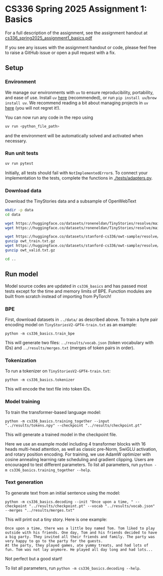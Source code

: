 # CS336 Spring 2025 Assignment 1: Basics

For a full description of the assignment, see the assignment handout at
[cs336_spring2025_assignment1_basics.pdf](./cs336_spring2025_assignment1_basics.pdf)

If you see any issues with the assignment handout or code, please feel free to
raise a GitHub issue or open a pull request with a fix.

## Setup

### Environment
We manage our environments with `uv` to ensure reproducibility, portability, and ease of use.
Install `uv` [here](https://github.com/astral-sh/uv) (recommended), or run `pip install uv`/`brew install uv`.
We recommend reading a bit about managing projects in `uv` [here](https://docs.astral.sh/uv/guides/projects/#managing-dependencies) (you will not regret it!).

You can now run any code in the repo using
```sh
uv run <python_file_path>
```
and the environment will be automatically solved and activated when necessary.

### Run unit tests


```sh
uv run pytest
```

Initially, all tests should fail with `NotImplementedError`s.
To connect your implementation to the tests, complete the
functions in [./tests/adapters.py](./tests/adapters.py).

### Download data
Download the TinyStories data and a subsample of OpenWebText

``` sh
mkdir -p data
cd data

wget https://huggingface.co/datasets/roneneldan/TinyStories/resolve/main/TinyStoriesV2-GPT4-train.txt
wget https://huggingface.co/datasets/roneneldan/TinyStories/resolve/main/TinyStoriesV2-GPT4-valid.txt

wget https://huggingface.co/datasets/stanford-cs336/owt-sample/resolve/main/owt_train.txt.gz
gunzip owt_train.txt.gz
wget https://huggingface.co/datasets/stanford-cs336/owt-sample/resolve/main/owt_valid.txt.gz
gunzip owt_valid.txt.gz

cd ..
```

## Run model
Model source codes are updated in `cs336_basics` and has passed most tests except for the time and memory limits of BPE. Function modules are built from scratch instead of importing from PyTorch!

### BPE
First, download datasets in `../data/` as described above. To train a byte pair encoding model on `TinyStoriesV2-GPT4-train.txt` as an example:
```
python -m cs336_basics.train_bpe
```
This will generate two files: `../results/vocab.json` (token vocabulary with IDs) and `../results/merges.txt` (merges of token pairs in order).

### Tokenization
To run a tokenizer on `TinyStoriesV2-GPT4-train.txt`:
```
python -m cs336_basics.tokenizer
```
This will encode the text file into token IDs.

### Model training
To train the transformer-based language model:
```
python -m cs336_basics.training_together --input "../results/tokens.npy" --checkpoint "../results/checkpoint.pt"
```
This will generate a trained model in the checkpoint file.

Here we use an example model including 4 transformer blocks with 16 heads multi-head attention, as well as classic pre-Norm, SwiGLU activation, and rotary position encoding. For training, we use AdamW optimizer with cosine annealing learning rate scheduling and gradient clipping. Users are encouraged to test different parameters. To list all parameters, run `python -m cs336_basics.training_together --help`.

### Text generation
To generate text from an initial sentence using the model:
```
python -m cs336_basics.decoding --init "Once upon a time, " --checkpoint "../results/checkpoint.pt" --vocab "../results/vocab.json" --merges "../results/merges.txt"
```
This will print out a tiny story. Here is one example:
```
Once upon a time, there was a little boy named Tom. Tom liked to play outside with his friends. One day, Tom and his friends decided to have a big party. They invited all their friends and family. The party was very happy to go to the party for the guests.
At the party, they played games, ate yummy treats, and had lots of fun. Tom was not lay anymore. He played all day long and had lots...
```
Not perfect but a good start!

To list all parameters, run `python -m cs336_basics.decoding --help`.
